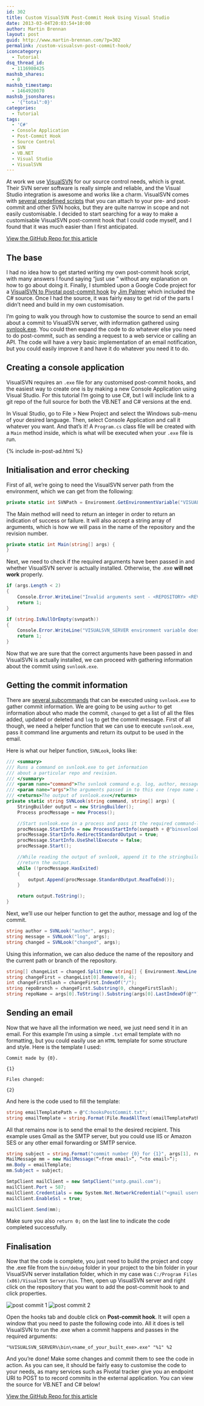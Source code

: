 ```yaml
---
id: 302
title: Custom VisualSVN Post-Commit Hook Using Visual Studio
date: 2013-03-04T20:03:54+10:00
author: Martin Brennan
layout: post
guid: http://www.martin-brennan.com/?p=302
permalink: /custom-visualsvn-post-commit-hook/
iconcategory:
  - Tutorial
dsq_thread_id:
  - 1116980425
mashsb_shares:
  - 0
mashsb_timestamp:
  - 1464920070
mashsb_jsonshares:
  - '{"total":0}'
categories:
  - Tutorial
tags:
  - 'C#'
  - Console Application
  - Post-Commit Hook
  - Source Control
  - SVN
  - VB.NET
  - Visual Studio
  - VisualSVN
---
```

At work we use [VisualSVN](http://www.visualsvn.com/) for our source control needs, which is great. Their SVN server software is really simple and reliable, and the Visual Studio integration is awesome and works like a charm. VisualSVN comes with [several predefined scripts](http://www.visualsvn.com/support/topic/00018/) that you can attach to your pre- and post-commit and other SVN hooks, but they are quite narrow in scope and not easily customisable. I decided to start searching for a way to make a customisable VisualSVN post-commit hook that I could code myself, and I found that it was much easier than I first anticipated.

<!--more-->

[View the GitHub Repo for this article](https://github.com/Martin-Brennan/martin-brennan-code/tree/master/post-commit-hook)

## The base

I had no idea how to get started writing my own post-commit hook script, with many answers I found saying “just use <insert language here>” without any explanation on how to go about doing it. Finally, I stumbled upon a Google Code project for a [VisualSVN to Pivotal post-commit hook](https://code.google.com/p/visualsvn-to-pivotal-hook/0) by [Jim Palmer](http://www.overset.com/) which included the C# source. Once I had the source, it was fairly easy to get rid of the parts I didn’t need and build in my own customisation.

I’m going to walk you through how to customise the source to send an email about a commit to VisualSVN server, with information gathered using [svnlook.exe](http://svnbook.red-bean.com/en/1.7/svn.ref.svnlook.html). You could then expand the code to do whatever else you need to do post-commit, such as sending a request to a web service or calling an API. The code will have a very basic implementation of an email notification, but you could easily improve it and have it do whatever you need it to do.

## Creating a console application

VisualSVN requires an `.exe` file for any customised post-commit hooks, and the easiest way to create one is by making a new Console Application using Visual Studio. For this tutorial I’m going to use C#, but I will include link to a git repo of the full source for both the VB.NET and C# versions at the end.

In Visual Studio, go to File > New Project and select the Windows sub-menu of your desired language. Then, select Console Application and call it whatever you want. And that’s it! A `Program.cs` class file will be created with a `Main` method inside, which is what will be executed when your `.exe` file is run.

{% include in-post-ad.html %}

## Initialisation and error checking

First of all, we’re going to need the VisualSVN server path from the environment, which we can get from the following:

```csharp
private static int SVNPath = Environment.GetEnvironmentVariable("VISUALSVN_SERVER");
```

The Main method will need to return an integer in order to return an indication of success or failure. It will also accept a string array of arguments, which is how we will pass in the name of the repository and the revision number.

```csharp
private static int Main(string[] args) {
}
```  

Next, we need to check if the required arguments have been passed in and whether VisualSVN server is actually installed. Otherwise, the .exe **will not work** properly.

```csharp
if (args.Length < 2)
{
    Console.Error.WriteLine("Invalid arguments sent - <REPOSITORY> <REV> required");
    return 1;
}

if (string.IsNullOrEmpty(svnpath))
{
    Console.Error.WriteLine("VISUALSVN_SERVER environment variable does not exist. VisualSVN installed?");
    return 1;
}
```    

Now that we are sure that the correct arguments have been passed in and VisualSVN is actually installed, we can proceed with gathering information about the commit using `svnlook.exe`.

## Getting the commit information

There are [several subcommands](http://svnbook.red-bean.com/en/1.7/svn.ref.svnlook.c.author.html) that can be executed using `svnlook.exe` to gather commit information. We are going to be using `author` to get information about who made the commit, `changed` to get a list of all the files added, updated or deleted and `log` to get the commit message. First of all though, we need a helper function that we can use to execute `svnlook.exe`, pass it command line arguments and return its output to be used in the email.

Here is what our helper function, `SVNLook`, looks like:

```csharp
/// <summary>
/// Runs a command on svnlook.exe to get information
/// about a particular repo and revision.
/// </summary>
/// <param name="command">The svnlook command e.g. log, author, message.</param>
/// <param name="args">The arguments passed in to this exe (repo name and rev number).</param>
/// <returns>The output of svnlook.exe</returns>
private static string SVNLook(string command, string[] args) {
    StringBuilder output = new StringBuilder();
    Process procMessage = new Process();

    //Start svnlook.exe in a process and pass it the required command-line args.
    procMessage.StartInfo = new ProcessStartInfo(svnpath + @"binsvnlook.exe",  String.Format(@"{0} ""{1}"" -r ""{2}""", command, args[0], args[1]));
    procMessage.StartInfo.RedirectStandardOutput = true;
    procMessage.StartInfo.UseShellExecute = false;
    procMessage.Start();

    //While reading the output of svnlook, append it to the stringbuilder then
    //return the output.
    while (!procMessage.HasExited)
    {
        output.Append(procMessage.StandardOutput.ReadToEnd());
    }

    return output.ToString();
}
```

Next, we’ll use our helper function to get the author, message and log of the commit.

```csharp
string author = SVNLook("author", args);
string message = SVNLook("log", args);
string changed = SVNLook("changed", args);
```  

Using this information, we can also deduce the name of the repository and the current path or branch of the repository.

```csharp
string[] changeList = changed.Split(new string[] { Environment.NewLine }, StringSplitOptions.None);
string changeFirst = changeList[0].Remove(0, 4);
int changeFirstSlash = changeFirst.IndexOf("/");
string repoBranch = changeFirst.Substring(0, changeFirstSlash);
string repoName = args[0].ToString().Substring(args[0].LastIndexOf(@"") + 1 );
```

## Sending an email

Now that we have all the information we need, we just need send it in an email. For this example I’m using a simple `.txt` email template with no formatting, but you could easily use an `HTML` template for some structure and style. Here is the template I used:

```
Commit made by {0}.

{1}

Files changed:

{2}
```

And here is the code used to fill the template:

```csharp
string emailTemplatePath = @"C:hooksPostCommit.txt";
string emailTemplate = string.Format(File.ReadAllText(emailTemplatePath), author, message, changed);
```


All that remains now is to send the email to the desired recipient. This example uses Gmail as the SMTP server, but you could use IIS or Amazon SES or any other email forwarding or SMTP service.

```csharp
string subject = string.Format("commit number {0} for {1}", args[1], repoName);
MailMessage mm = new MailMessage(“<from email>”, “<to email>”);
mm.Body = emailTemplate;
mm.Subject = subject;

SmtpClient mailClient = new SmtpClient("smtp.gmail.com");
mailClient.Port = 587;
mailClient.Credentials = new System.Net.NetworkCredential("<gmail username>", "<gmail password>");
mailClient.EnableSsl = true;

mailClient.Send(mm);
```

Make sure you also `return 0;` on the last line to indicate the code completed successfully.

## Finalisation

Now that the code is complete, you just need to build the project and copy the .exe file from the `bin/debug` folder in your project to the bin folder in your VisualSVN server installation folder, which in my case was `C:/Program Files (x86)/VisualSVN Server/bin`. Then, open up VisualSVN server and right click on the repository that you want to add the post-commit hook to and click properties.

![post commit 1](/images/post-commit-1.png)
![post commit 2](/images/post-commit-2.png)

Open the hooks tab and double click on **Post-commit hook**. It will open a window that you need to paste the following code into. All it does is tell VisualSVN to run the .exe when a commit happens and passes in the required arguments:

```
"%VISUALSVN_SERVER%\bin\<name_of_your_built_exe>.exe" "%1" %2
```

And you’re done! Make some changes and commit them to see the code in action. As you can see, it should be fairly easy to customise the code to your needs, as many services such as Pivotal tracker give you an endpoint URI to POST to to record commits in the external application. You can view the source for VB.NET and C# below!

[View the GitHub Repo for this article](https://github.com/Martin-Brennan/martin-brennan-code/tree/master/post-commit-hook)
